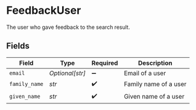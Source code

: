 # FeedbackUser

The user who gave feedback to the search result.


## Fields

| Field                 | Type                  | Required              | Description           |
| --------------------- | --------------------- | --------------------- | --------------------- |
| `email`               | *Optional[str]*       | :heavy_minus_sign:    | Email of a user       |
| `family_name`         | *str*                 | :heavy_check_mark:    | Family name of a user |
| `given_name`          | *str*                 | :heavy_check_mark:    | Given name of a user  |